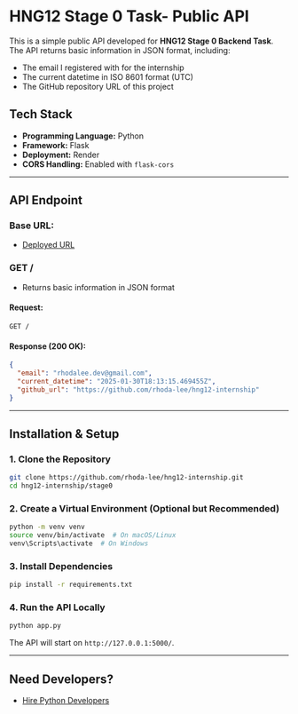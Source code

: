 # HNG12 Stage 0 Task- Public API

This is a simple public API developed for **HNG12 Stage 0 Backend Task**. The API returns basic information in JSON format, including:
- The email I registered with for the internship
- The current datetime in ISO 8601 format (UTC)
- The GitHub repository URL of this project

## Tech Stack

- **Programming Language:** Python
- **Framework:** Flask
- **Deployment:** Render
- **CORS Handling:** Enabled with `flask-cors`

---

## API Endpoint

### **Base URL:**

- [Deployed URL](https://hng12-stage0-task-ezoc.onrender.com/)


### **GET /**
- Returns basic information in JSON format

#### **Request:**
```http
GET /
```

#### **Response (200 OK):**
```json
{
  "email": "rhodalee.dev@gmail.com",
  "current_datetime": "2025-01-30T18:13:15.469455Z",
  "github_url": "https://github.com/rhoda-lee/hng12-internship"
}
```

---

## Installation & Setup

### **1. Clone the Repository**
```sh
git clone https://github.com/rhoda-lee/hng12-internship.git
cd hng12-internship/stage0
```

### **2. Create a Virtual Environment (Optional but Recommended)**
```sh
python -m venv venv
source venv/bin/activate  # On macOS/Linux
venv\Scripts\activate  # On Windows
```

### **3. Install Dependencies**
```sh
pip install -r requirements.txt
```

### **4. Run the API Locally**
```sh
python app.py
```
The API will start on `http://127.0.0.1:5000/`.

---


## Need Developers?
- [Hire Python Developers](https://hng.tech/hire/python-developers)


